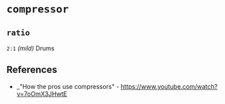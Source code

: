 # `compressor`

## `ratio`

  `2:1` _(mild)_ Drums


## References

  - _"How the pros use compressors" - https://www.youtube.com/watch?v=7oOmX3JHwtE
